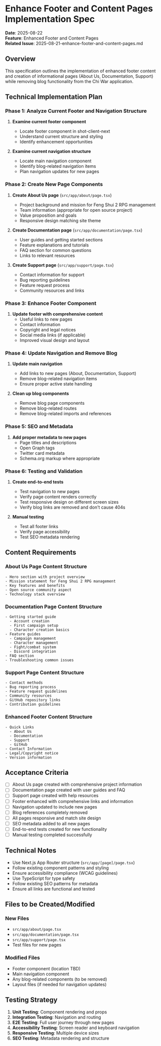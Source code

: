 # Enhance Footer and Content Pages Implementation Spec

**Date**: 2025-08-22  
**Feature**: Enhanced Footer and Content Pages  
**Related Issue**: 2025-08-21-enhance-footer-and-content-pages.md

## Overview

This specification outlines the implementation of enhanced footer content and creation of informational pages (About Us, Documentation, Support) while removing blog functionality from the Chi War application.

## Technical Implementation Plan

### Phase 1: Analyze Current Footer and Navigation Structure

1. **Examine current footer component**
   - Locate footer component in shot-client-next
   - Understand current structure and styling
   - Identify enhancement opportunities

2. **Examine current navigation structure**
   - Locate main navigation component
   - Identify blog-related navigation items
   - Plan navigation updates for new pages

### Phase 2: Create New Page Components

1. **Create About Us page** (`src/app/about/page.tsx`)
   - Project background and mission for Feng Shui 2 RPG management
   - Team information (appropriate for open source project)
   - Value proposition and goals
   - Responsive design matching site theme

2. **Create Documentation page** (`src/app/documentation/page.tsx`)
   - User guides and getting started sections
   - Feature explanations and tutorials
   - FAQ section for common questions
   - Links to relevant resources

3. **Create Support page** (`src/app/support/page.tsx`)
   - Contact information for support
   - Bug reporting guidelines
   - Feature request process
   - Community resources and links

### Phase 3: Enhance Footer Component

1. **Update footer with comprehensive content**
   - Useful links to new pages
   - Contact information
   - Copyright and legal notices
   - Social media links (if applicable)
   - Improved visual design and layout

### Phase 4: Update Navigation and Remove Blog

1. **Update main navigation**
   - Add links to new pages (About, Documentation, Support)
   - Remove blog-related navigation items
   - Ensure proper active state handling

2. **Clean up blog components**
   - Remove blog page components
   - Remove blog-related routes
   - Remove blog-related imports and references

### Phase 5: SEO and Metadata

1. **Add proper metadata to new pages**
   - Page titles and descriptions
   - Open Graph tags
   - Twitter card metadata
   - Schema.org markup where appropriate

### Phase 6: Testing and Validation

1. **Create end-to-end tests**
   - Test navigation to new pages
   - Verify page content renders correctly
   - Test responsive design on different screen sizes
   - Verify blog links are removed and don't cause 404s

2. **Manual testing**
   - Test all footer links
   - Verify page accessibility
   - Test SEO metadata rendering

## Content Requirements

### About Us Page Content Structure
```
- Hero section with project overview
- Mission statement for Feng Shui 2 RPG management
- Key features and benefits
- Open source community aspect
- Technology stack overview
```

### Documentation Page Content Structure
```
- Getting started guide
  - Account creation
  - First campaign setup
  - Character creation basics
- Feature guides
  - Campaign management
  - Character management
  - Fight/combat system
  - Discord integration
- FAQ section
- Troubleshooting common issues
```

### Support Page Content Structure
```
- Contact methods
- Bug reporting process
- Feature request guidelines
- Community resources
- GitHub repository links
- Contribution guidelines
```

### Enhanced Footer Content Structure
```
- Quick Links
  - About Us
  - Documentation
  - Support
  - GitHub
- Contact Information
- Legal/Copyright notice
- Version information
```

## Acceptance Criteria

- [ ] About Us page created with comprehensive project information
- [ ] Documentation page created with user guides and FAQ
- [ ] Support page created with help resources
- [ ] Footer enhanced with comprehensive links and information
- [ ] Navigation updated to include new pages
- [ ] Blog references completely removed
- [ ] All pages responsive and match site design
- [ ] SEO metadata added to all new pages
- [ ] End-to-end tests created for new functionality
- [ ] Manual testing completed successfully

## Technical Notes

- Use Next.js App Router structure (`src/app/[page]/page.tsx`)
- Follow existing component patterns and styling
- Ensure accessibility compliance (WCAG guidelines)
- Use TypeScript for type safety
- Follow existing SEO patterns for metadata
- Ensure all links are functional and tested

## Files to be Created/Modified

### New Files
- `src/app/about/page.tsx`
- `src/app/documentation/page.tsx`
- `src/app/support/page.tsx`
- Test files for new pages

### Modified Files
- Footer component (location TBD)
- Main navigation component
- Any blog-related components (to be removed)
- Layout files (if needed for navigation updates)

## Testing Strategy

1. **Unit Testing**: Component rendering and props
2. **Integration Testing**: Navigation and routing
3. **E2E Testing**: Full user journey through new pages
4. **Accessibility Testing**: Screen reader and keyboard navigation
5. **Responsive Testing**: Multiple device sizes
6. **SEO Testing**: Metadata rendering and structure